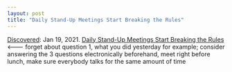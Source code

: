```yaml
---
layout: post
title: "Daily Stand-Up Meetings Start Breaking the Rules"
---
```

[Discovered](http://rolandtanglao.com/2020/07/29/p1-blogthis-checkvist-list-links-to-blog/): Jan 19, 2021. [Daily Stand-Up Meetings Start Breaking the Rules](https://arxiv.org/ftp/arxiv/papers/1808/1808.07650.pdf) <--- forget about question 1, what you did yesterday for example; consider answering the 3 questions electronically beforehand,  meet right before lunch, make sure everybody talks for the same amount of time

